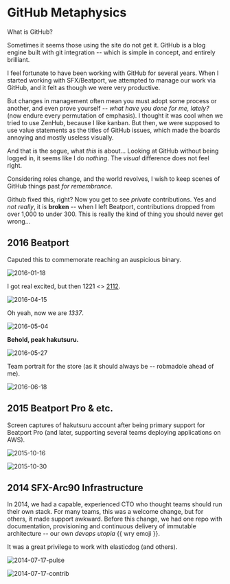GitHub Metaphysics
==================

What is GitHub?

Sometimes it seems those using the site do not get it. GitHub is a blog engine built with git integration -- which is simple in concept, and entirely brilliant.

I feel fortunate to have been working with GitHub for several years. When I started working with SFX/Beatport, we attempted to manage our work via GitHub, and it felt as though we were very productive.

But changes in management often mean you must adopt some process or another, and even prove yourself -- *what have you done for me, lately?* (now endure every permutation of emphasis). I thought it was cool when we tried to use ZenHub, because I like kanban. But then, we were supposed to use value statements as the titles of GitHub issues, which made the boards annoying and mostly useless visually.

And that is the segue, what *this* is about... Looking at GitHub without being logged in, it seems like I do *nothing*. The *visual* difference does not feel right.

Considering roles change, and the world revolves, I wish to keep scenes of GitHub things past *for remembrance*.

Github fixed this, right? Now you get to see *private* contributions. Yes and *not really*, it is **broken** -- when I left Beatport, contributions dropped from over 1,000 to under 300. This is really the kind of thing you should never get wrong...


2016 Beatport
------------------------

Caputed this to commemorate reaching an auspicious binary.

![2016-01-18](2016_Beatport/2016-01-18_github-hakutsuru.png)

I got real excited, but then 1221 <> [2112](https://en.wikipedia.org/wiki/2112_(album)).

![2016-04-15](2016_Beatport/2016-04-15_github-hakutsuru.png)

Oh yeah, now we are *1337*.

![2016-05-04](2016_Beatport/2016-05-04_github-hakutsuru.png)

**Behold, peak hakutsuru.**

![2016-05-27](2016_Beatport/2016-05-27_github-hakutsuru.png)

Team portrait for the store (as it should always be -- robmadole ahead of me).

![2016-06-18](2016_Beatport/2016-06-18_github-hakutsuru.png)

2015 Beatport Pro & etc.
------------------------

Screen captures of hakutsuru account after being primary support for Beatport Pro (and later, supporting several teams deploying applications on AWS).

![2015-10-16](2015_Beatport/2015-10-16_github-hakutsuru.png)

![2015-10-30](2015_Beatport/2015-10-30_github-hakutsuru.png)


2014 SFX-Arc90 Infrastructure
-----------------------------

In 2014, we had a capable, experienced CTO who thought teams should run their own stack. For many teams, this was a welcome change, but for others, it made support awkward. Before this change, we had one repo with documentation, provisioning and continuous delivery of immutable architecture -- our own *devops utopia*  {{ wry emoji }}.

It was a great privilege to work with elasticdog (and others).

![2014-07-17-pulse](2014_SFX-Arc90/2014-07-17_sfx-infrastructure_pulse.jpg)

![2014-07-17-contrib](2014_SFX-Arc90/2014-07-17_sfx-infrastructure_contributors.jpg)
